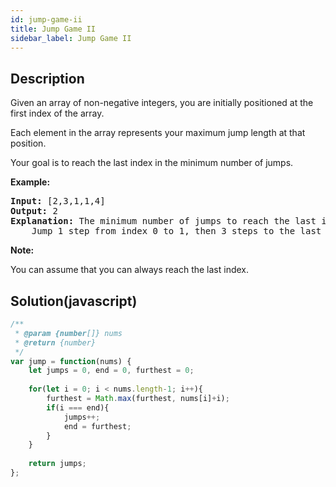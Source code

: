 ```yaml
---
id: jump-game-ii
title: Jump Game II
sidebar_label: Jump Game II
---
```

## Description
<div class="description">
<p>Given an array of non-negative integers, you are initially positioned at the first index of the array.</p>

<p>Each element in the array represents your maximum jump length at that position.</p>

<p>Your goal is to reach the last index in the minimum number of jumps.</p>

<p><strong>Example:</strong></p>

<pre>
<strong>Input:</strong> [2,3,1,1,4]
<strong>Output:</strong> 2
<strong>Explanation:</strong> The minimum number of jumps to reach the last index is 2.
    Jump 1 step from index 0 to 1, then 3 steps to the last index.</pre>

<p><strong>Note:</strong></p>

<p>You can assume that you can always reach the last index.</p>

</div>

## Solution(javascript)
```javascript
/**
 * @param {number[]} nums
 * @return {number}
 */
var jump = function(nums) {
    let jumps = 0, end = 0, furthest = 0;
    
    for(let i = 0; i < nums.length-1; i++){
        furthest = Math.max(furthest, nums[i]+i);
        if(i === end){
            jumps++;
            end = furthest;
        }
    }
    
    return jumps;
};
```